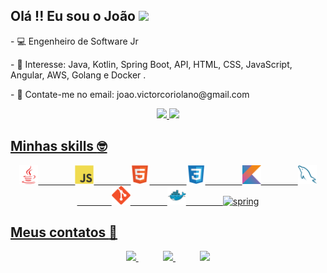 ## Olá !! Eu sou o João <img src="https://raw.githubusercontent.com/iampavangandhi/iampavangandhi/master/gifs/Hi.gif" width="30px"></h2>

<p> - 💻 Engenheiro de Software Jr </p>
<p> - 🎯 Interesse: Java, Kotlin, Spring Boot, API, HTML, CSS, JavaScript, Angular, AWS, Golang e Docker . </p>
<p> - 📩 Contate-me no email: joao.victorcoriolano@gmail.com </p>

<div align="center">
  <a href="https://github.com/vjsb">
  <img height="150em" src="https://github-readme-stats.vercel.app/api?username=vjsb&show_icons=true&theme=dracula&include_all_commits=true&count_private=true"/>
  <img height="150em" src="https://github-readme-stats.vercel.app/api/top-langs/?username=vjsb&layout=compact&langs_count=7&theme=dracula"/>
</div>

  ## Minhas skills :nerd_face:
  <div align="center">
    <img height="30" src="https://raw.githubusercontent.com/devicons/devicon/master/icons/java/java-plain.svg">
    &nbsp;&nbsp;&nbsp;&nbsp;&nbsp;&nbsp;&nbsp;&nbsp;&nbsp;&nbsp;&nbsp;&nbsp;&nbsp;
    <img height="30" src="https://raw.githubusercontent.com/devicons/devicon/master/icons/javascript/javascript-original.svg">
    &nbsp;&nbsp;&nbsp;&nbsp;&nbsp;&nbsp;&nbsp;&nbsp;&nbsp;&nbsp;&nbsp;&nbsp;&nbsp;
    <img height="30" src="https://raw.githubusercontent.com/devicons/devicon/master/icons/html5/html5-original.svg">
    &nbsp;&nbsp;&nbsp;&nbsp;&nbsp;&nbsp;&nbsp;&nbsp;&nbsp;&nbsp;&nbsp;&nbsp;&nbsp;
    <img height="30" src="https://raw.githubusercontent.com/devicons/devicon/master/icons/css3/css3-original.svg">
    &nbsp;&nbsp;&nbsp;&nbsp;&nbsp;&nbsp;&nbsp;&nbsp;&nbsp;&nbsp;&nbsp;&nbsp;&nbsp;
    <img height="30" src="https://raw.githubusercontent.com/devicons/devicon/master/icons/kotlin/kotlin-original.svg">
    &nbsp;&nbsp;&nbsp;&nbsp;&nbsp;&nbsp;&nbsp;&nbsp;&nbsp;&nbsp;&nbsp;&nbsp;&nbsp;
    <img height="30" src="https://raw.githubusercontent.com/devicons/devicon/master/icons/mysql/mysql-original.svg">
     &nbsp;&nbsp;&nbsp;&nbsp;&nbsp;&nbsp;&nbsp;&nbsp;&nbsp;&nbsp;&nbsp;&nbsp;&nbsp;
    <img height="30" src="https://raw.githubusercontent.com/devicons/devicon/master/icons/git/git-original.svg">
    &nbsp;&nbsp;&nbsp;&nbsp;&nbsp;&nbsp;&nbsp;&nbsp;&nbsp;&nbsp;&nbsp;&nbsp;&nbsp;
    <img height="30" src="https://raw.githubusercontent.com/devicons/devicon/master/icons/docker/docker-original.svg">
    &nbsp;&nbsp;&nbsp;&nbsp;&nbsp;&nbsp;&nbsp;&nbsp;&nbsp;&nbsp;&nbsp;&nbsp;&nbsp;
    <img height="30" src="https://www.vectorlogo.zone/logos/springio/springio-icon.svg" alt="spring" >
   
</div>
  
  ## Meus contatos :iphone:

<p align="center">
    <a href="https://github.com/vjsb">
        <img  src="https://img.shields.io/badge/github-%23100000.svg?&style=for-the-badge&logo=github&logoColor=white&link=mailto:https://github.com/vjsb">
    </a>
    &nbsp;&nbsp;&nbsp;&nbsp;&nbsp;&nbsp;&nbsp;&nbsp;&nbsp;
    <a href="mailto:joao.victorcoriolano@gmail.com">
        <img src="https://img.shields.io/badge/gmail-D14836?&style=for-the-badge&logo=gmail&logoColor=white&link=mailto:joao.victorcoriolano@gmail.com">
    </a>
    &nbsp;&nbsp;&nbsp;&nbsp;&nbsp;&nbsp;&nbsp;&nbsp;&nbsp;
    <a href="https://www.linkedin.com/in/jjoaovicttor/">
        <img src="https://img.shields.io/badge/linkedin-%230077B5.svg?&style=for-the-badge&logo=linkedin&logoColor=white&link=mailto:https://www.linkedin.com/in/jjoaovicttor/">
    </a>
</p>
  
  <!--![Snake animation](https://github.com/vjsb/vjsb/blob/output/github-contribution-grid-snake.svg)-->
